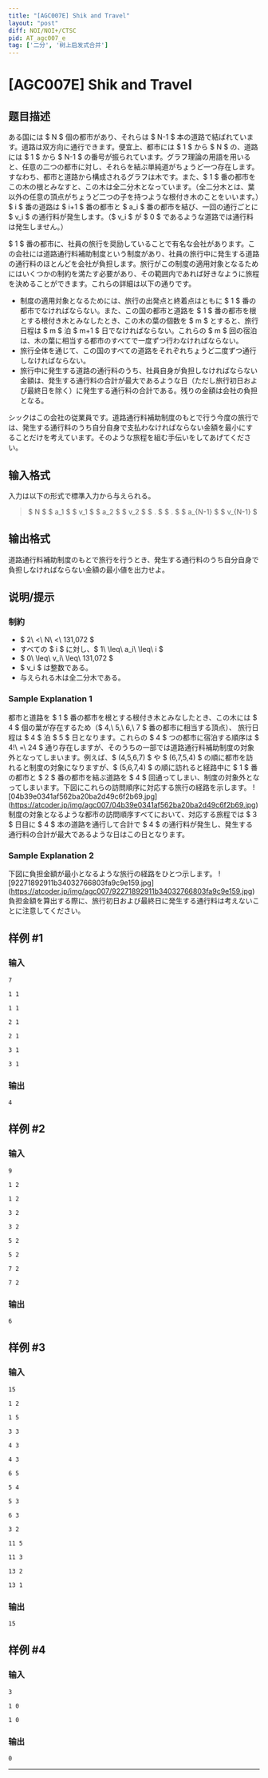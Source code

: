 ```yaml
---
title: "[AGC007E] Shik and Travel"
layout: "post"
diff: NOI/NOI+/CTSC
pid: AT_agc007_e
tag: ['二分', '树上启发式合并']
---
```


# [AGC007E] Shik and Travel

## 题目描述

[problemUrl]: https://atcoder.jp/contests/agc007/tasks/agc007_e

ある国には $ N $ 個の都市があり、それらは $ N-1 $ 本の道路で結ばれています。道路は双方向に通行できます。便宜上、都市には $ 1 $ から $ N $ の、道路には $ 1 $ から $ N-1 $ の番号が振られています。グラフ理論の用語を用いると、任意の二つの都市に対し、それらを結ぶ単純道がちょうど一つ存在します。すなわち、都市と道路から構成されるグラフは木です。また、$ 1 $ 番の都市をこの木の根とみなすと、この木は全二分木となっています。（全二分木とは、葉以外の任意の頂点がちょうど二つの子を持つような根付き木のことをいいます。）$ i $ 番の道路は $ i+1 $ 番の都市と $ a_i $ 番の都市を結び、一回の通行ごとに $ v_i $ の通行料が発生します。（$ v_i $ が $ 0 $ であるような道路では通行料は発生しません。）

$ 1 $ 番の都市に、社員の旅行を奨励していることで有名な会社があります。この会社には道路通行料補助制度という制度があり、社員の旅行中に発生する道路の通行料のほとんどを会社が負担します。旅行がこの制度の適用対象となるためにはいくつかの制約を満たす必要があり、その範囲内であれば好きなように旅程を決めることができます。これらの詳細は以下の通りです。

- 制度の適用対象となるためには、旅行の出発点と終着点はともに $ 1 $ 番の都市でなければならない。また、この国の都市と道路を $ 1 $ 番の都市を根とする根付き木とみなしたとき、この木の葉の個数を $ m $ とすると、旅行日程は $ m $ 泊 $ m+1 $ 日でなければならない。これらの $ m $ 回の宿泊は、木の葉に相当する都市のすべてで一度ずつ行わなければならない。
- 旅行全体を通じて、この国のすべての道路をそれぞれちょうど二度ずつ通行しなければならない。
- 旅行中に発生する道路の通行料のうち、社員自身が負担しなければならない金額は、発生する通行料の合計が最大であるような日（ただし旅行初日および最終日を除く）に発生する通行料の合計である。残りの金額は会社の負担となる。

シックはこの会社の従業員です。道路通行料補助制度のもとで行う今度の旅行では、発生する通行料のうち自分自身で支払わなければならない金額を最小にすることだけを考えています。そのような旅程を組む手伝いをしてあげてください。

## 输入格式

入力は以下の形式で標準入力から与えられる。

> $ N $ $ a_1 $ $ v_1 $ $ a_2 $ $ v_2 $ $ . $ $ . $ $ a_{N-1} $ $ v_{N-1} $

## 输出格式

道路通行料補助制度のもとで旅行を行うとき、発生する通行料のうち自分自身で負担しなければならない金額の最小値を出力せよ。

## 说明/提示

### 制約

- $ 2\ <\ N\ <\ 131,072 $
- すべての $ i $ に対し、$ 1\ \leq\ a_i\ \leq\ i $
- $ 0\ \leq\ v_i\ \leq\ 131,072 $
- $ v_i $ は整数である。
- 与えられる木は全二分木である。

### Sample Explanation 1

都市と道路を $ 1 $ 番の都市を根とする根付き木とみなしたとき、この木には $ 4 $ 個の葉が存在するため（$ 4,\ 5,\ 6,\ 7 $ 番の都市に相当する頂点）、 旅行日程は $ 4 $ 泊 $ 5 $ 日となります。これらの $ 4 $ つの都市に宿泊する順序は $ 4!\ =\ 24 $ 通り存在しますが、そのうちの一部では道路通行料補助制度の対象外となってしまいます。例えば、$ (4,5,6,7) $ や $ (6,7,5,4) $ の順に都市を訪れると制度の対象になりますが、$ (5,6,7,4) $ の順に訪れると経路中に $ 1 $ 番の都市と $ 2 $ 番の都市を結ぶ道路を $ 4 $ 回通ってしまい、制度の対象外となってしまいます。下図にこれらの訪問順序に対応する旅行の経路を示します。 !\[04b39e0341af562ba20ba2d49c6f2b69.jpg\](https://atcoder.jp/img/agc007/04b39e0341af562ba20ba2d49c6f2b69.jpg) 制度の対象となるような都市の訪問順序すべてにおいて、対応する旅程では $ 3 $ 日目に $ 4 $ 本の道路を通行して合計で $ 4 $ の通行料が発生し、発生する通行料の合計が最大であるような日はこの日となります。

### Sample Explanation 2

下図に負担金額が最小となるような旅行の経路をひとつ示します。 !\[92271892911b34032766803fa9c9e159.jpg\](https://atcoder.jp/img/agc007/92271892911b34032766803fa9c9e159.jpg) 負担金額を算出する際に、旅行初日および最終日に発生する通行料は考えないことに注意してください。

## 样例 #1

### 输入

```
7

1 1

1 1

2 1

2 1

3 1

3 1
```

### 输出

```
4
```

## 样例 #2

### 输入

```
9

1 2

1 2

3 2

3 2

5 2

5 2

7 2

7 2
```

### 输出

```
6
```

## 样例 #3

### 输入

```
15

1 2

1 5

3 3

4 3

4 3

6 5

5 4

5 3

6 3

3 2

11 5

11 3

13 2

13 1
```

### 输出

```
15
```

## 样例 #4

### 输入

```
3

1 0

1 0
```

### 输出

```
0
```



---


